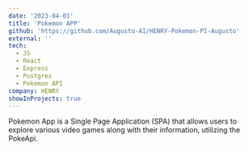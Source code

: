 ```yaml
---
date: '2023-04-01'
title: 'Pokemon APP'
github: 'https://github.com/Augusto-AI/HENRY-Pokemon-PI-Augusto'
external: ''
tech:
  - JS
  - React
  - Express
  - Postgres
  - Pokemon API
company: HENRY
showInProjects: true
---
```


Pokemon App is a Single Page Application (SPA) that allows users to explore various video games along with their information, utilizing the PokeApi.
